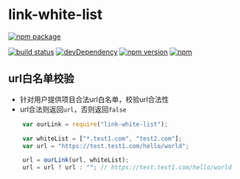 # link-white-list
[![npm package](https://nodei.co/npm/link-white-list.png?downloads=true&downloadRank=true&stars=true)](https://nodei.co/npm/link-white-list/)

[![build status](https://travis-ci.org/maqing01/link-white-list.svg?branch=master)](https://travis-ci.org/maqing01/link-white-list)
[![devDependency](https://img.shields.io/david/dev/maqing01/link-white-list.svg)](https://nodei.co/npm/link-white-list/)
[![npm version](https://img.shields.io/npm/v/link-white-list.svg)](https://nodei.co/npm/link-white-list/)
[![npm](https://img.shields.io/npm/l/link-white-list.svg)](https://nodei.co/npm/link-white-list/)

## url白名单校验
* 针对用户提供项目合法url白名单，校验url合法性
* url合法则返回`url`，否则返回`false`

```javascript
    var ourLink = require("link-white-list");

    var whiteList = ["*.test1.com", "test2.com"];
    var url = "https://test.test1.com/hello/world";

    url = ourLink(url, whiteList);
    url = url ? url : ""; // https://test.test1.com/hello/world
```
